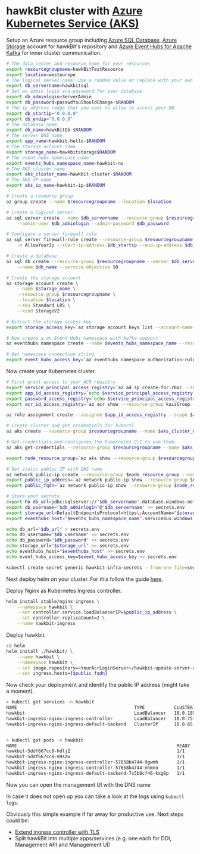 # hawkBit cluster with [Azure Kubernetes Service (AKS)](https://azure.microsoft.com/en-us/services/kubernetes-service/)

Setup an Azure resource group including [Azure SQL Database](https://azure.microsoft.com/en-us/services/sql-database/), [Azure Storage](https://azure.microsoft.com/en-us/services/storage/) account for hawkBit's repository and [Azure Event Hubs for Apache Kafka](https://docs.microsoft.com/en-us/azure/event-hubs/event-hubs-for-kafka-ecosystem-overview) for inner cluster communication.

```bash
# The data center and resource name for your resources
export resourcegroupname=hawkBitTestResource
export location=westeurope
# The logical server name: Use a random value or replace with your own value (do not capitalize)
export db_servername=hawkbitsql
# Set an admin login and password for your database
export db_adminlogin=ServerAdmin
export db_password=passwdYouShouldChange-$RANDOM
# The ip address range that you want to allow to access your DB
export db_startip="0.0.0.0"
export db_endip="0.0.0.0"
# The database name
export db_name=hawkBitDb-$RANDOM
# The server DNS name
export app_name=hawkbit-hello-$RANDOM
# The storage account name
export storage_name=hawkbitstorage$RANDOM
# The event hubs namespace name
export events_hubs_namespace_name=hawkbit-ns
# The AKS cluster name
export aks_cluster_name=hawkbit-cluster-$RANDOM
# The AKS IP name
export aks_ip_name=hawkbit-ip-$RANDOM

# Create a resource group
az group create --name $resourcegroupname --location $location

# Create a logical server
az sql server create --name $db_servername --resource-group $resourcegroupname --location $location \
    --admin-user $db_adminlogin --admin-password $db_password

# Configure a server firewall rule
az sql server firewall-rule create --resource-group $resourcegroupname --server $db_servername \
    -n AllowYourIp --start-ip-address $db_startip --end-ip-address $db_endip

# Create a database
az sql db create --resource-group $resourcegroupname --server $db_servername \
    --name $db_name --service-objective S0

# Create the storage account
az storage account create \
    --name $storage_name \
    --resource-group $resourcegroupname \
    --location $location \
    --sku Standard_LRS \
    --kind StorageV2

# Extract the storage access key
export storage_access_key=`az storage account keys list --account-name $storage_name --resource-group $resourcegroupname --output=tsv|cut  -f3| head -1`

# Now create a an Event Hubs namespace with Kafka support
az eventhubs namespace create --name $events_hubs_namespace_name --resource-group $resourcegroupname -l $location --enable-kafka

# Get namespace connection string
export event_hubs_access_key=`az eventhubs namespace authorization-rule keys list --resource-group $resourcegroupname --namespace-name $events_hubs_namespace_name --name RootManageSharedAccessKey --output=tsv|cut -f4`
```

Now create your Kubernetes cluster.

```bash
# First grant access to your ACR registry
export service_principal_access_registry=`az ad sp create-for-rbac --skip-assignment --output tsv`
export app_id_access_registry=`echo $service_principal_access_registry|cut -f1 -d ' '`
export password_access_registry=`echo $service_principal_access_registry|cut -f4 -d ' '`
export acr_id_access_registry=`az acr show --resource-group kaisGroup --name <YourAcrRegistry> --query "id" --output tsv`

az role assignment create --assignee $app_id_access_registry --scope $acr_id_access_registry --role Reader

# Create cluster and get credentials for kubectl
az aks create --resource-group $resourcegroupname --name $aks_cluster_name --node-count 1 --enable-addons monitoring --generate-ssh-keys --service-principal $app_id_access_registry --client-secret $password_access_registry

# Get credentials and configures the Kubernetes CLI to use them.
az aks get-credentials --resource-group $resourcegroupname --name $aks_cluster_name

export node_resource_group=`az aks show --resource-group $resourcegroupname --name $aks_cluster_name --query nodeResourceGroup -o tsv`

# Get static public IP with DNS name
az network public-ip create --resource-group $node_resource_group --name $aks_ip_name --allocation-method static --dns-name $app_name
export public_ip_address=`az network public-ip show --resource-group $node_resource_group --name $aks_ip_name --query ipAddress -o tsv`
export public_fqdn=`az network public-ip show --resource-group $node_resource_group --name $aks_ip_name --query dnsSettings.fqdn -o tsv`

# Store your secrets
export ho db_url=jdbc:sqlserver://"$db_servername".database.windows.net:1433\;database="$db_name"\;user="$db_adminlogin"@"$db_servername"\;password="$db_password"\;encrypt=true\;trustServerCertificate=false\;hostNameInCertificate=*.database.windows.net\;loginTimeout=30\; > secrets.env
export db_username="$db_adminlogin"@"$db_servername" >> secrets.env
export storage_url=DefaultEndpointsProtocol=https\;AccountName="$storage_name"\;AccountKey="$storage_access_key"\;EndpointSuffix=core.windows.net >> secrets.env
export eventhubs_host="$events_hubs_namespace_name".servicebus.windows.net >> secrets.env

echo db_url="$db_url" > secrets.env
echo db_username="$db_username" >> secrets.env
echo db_password="$db_password" >> secrets.env
echo storage_url="$storage_url" >> secrets.env
echo eventhubs_host="$eventhubs_host" >> secrets.env
echo event_hubs_access_key=$event_hubs_access_key >> secrets.env

kubectl create secret generic hawkbit-infra-secrets --from-env-file=secrets.env --namespace hawkbit
```

Next deploy helm on your cluster. For this follow the guide [here](https://docs.microsoft.com/en-us/azure/aks/kubernetes-helm).

Deploy Nginx as Kubernetes Ingress controller.

```bash
helm install stable/nginx-ingress \
    --namespace hawkbit \
    --set controller.service.loadBalancerIP=$public_ip_address \
    --set controller.replicaCount=2 \
    --name hawkbit-ingress
```

Deploy hawkbit.

```bash
cd helm
helm install ./hawkbit/ \
    --name hawkbit \
    --namespace hawkbit \
    --set image.repository=<YourAcrLoginServer>/hawkbit-update-server-azure \
    --set ingress.hosts={$public_fqdn}
```

Now check your deployment and identify the public IP address (might take a moment).

```bash
> kubectl get services -n hawkbit
NAME                                            TYPE           CLUSTER-IP    EXTERNAL-IP   PORT(S)                      AGE
hawkbit                                         LoadBalancer   10.0.185.59   <pending>     8080:30324/TCP               14s
hawkbit-ingress-nginx-ingress-controller        LoadBalancer   10.0.75.142   52.174.35.7   80:31811/TCP,443:31615/TCP   45m
hawkbit-ingress-nginx-ingress-default-backend   ClusterIP      10.0.65.126   <none>        80/TCP                       45m


> kubectl get pods -n hawkbit
NAME                                                            READY   STATUS    RESTARTS   AGE
hawkbit-5ddf667cc8-hdlj2                                        1/1     Running   0          62s
hawkbit-5ddf667cc8-m9szw                                        1/1     Running   0          62s
hawkbit-ingress-nginx-ingress-controller-57658b4744-9gwmh       1/1     Running   0          46m
hawkbit-ingress-nginx-ingress-controller-57658b4744-nhmnn       1/1     Running   0          46m
hawkbit-ingress-nginx-ingress-default-backend-7c5b8cf46-kxg8p   1/1     Running   0          46m
```

Now you can open the management UI with the DNS name

In case it does not open up you can take a look at the logs using `kubectl logs`.

Obviously this simple example if far away for productive use. Next steps could be:

- [Extend ingress controller with TLS](https://docs.microsoft.com/en-us/azure/aks/ingress-tls)
- Split hawkBit into multiple apps/services (e.g. one each for DDI, Management API and Management UI)
